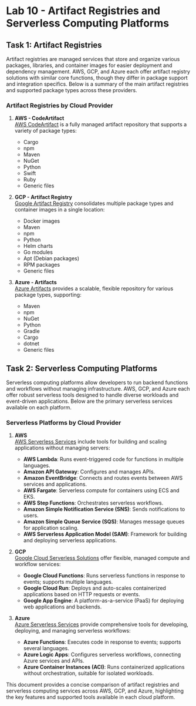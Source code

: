 # Lab 10 - Artifact Registries and Serverless Computing Platforms

## Task 1: Artifact Registries

Artifact registries are managed services that store and organize various packages, libraries, and container images for easier deployment and dependency management. AWS, GCP, and Azure each offer artifact registry solutions with similar core functions, though they differ in package support and integration specifics. Below is a summary of the main artifact registries and supported package types across these providers.

### Artifact Registries by Cloud Provider

1. **AWS - CodeArtifact**  
   [AWS CodeArtifact](https://docs.aws.amazon.com/codeartifact/latest/ug/welcome.html) is a fully managed artifact repository that supports a variety of package types:
    - Cargo
    - npm
    - Maven
    - NuGet
    - Python
    - Swift
    - Ruby
    - Generic files

2. **GCP - Artifact Registry**  
   [Google Artifact Registry](https://cloud.google.com/artifact-registry/docs/overview) consolidates multiple package types and container images in a single location:
    - Docker images
    - Maven
    - npm
    - Python
    - Helm charts
    - Go modules
    - Apt (Debian packages)
    - RPM packages
    - Generic files

3. **Azure - Artifacts**  
   [Azure Artifacts](https://learn.microsoft.com/en-us/azure/devops/artifacts/?view=azure-devops) provides a scalable, flexible repository for various package types, supporting:
    - Maven
    - npm
    - NuGet
    - Python
    - Gradle
    - Cargo
    - dotnet
    - Generic files

## Task 2: Serverless Computing Platforms

Serverless computing platforms allow developers to run backend functions and workflows without managing infrastructure. AWS, GCP, and Azure each offer robust serverless tools designed to handle diverse workloads and event-driven applications. Below are the primary serverless services available on each platform.

### Serverless Platforms by Cloud Provider

1. **AWS**  
   [AWS Serverless Services](https://aws.amazon.com/serverless/getting-started/) include tools for building and scaling applications without managing servers:
    - **AWS Lambda**: Runs event-triggered code for functions in multiple languages.
    - **Amazon API Gateway**: Configures and manages APIs.
    - **Amazon EventBridge**: Connects and routes events between AWS services and applications.
    - **AWS Fargate**: Serverless compute for containers using ECS and EKS.
    - **AWS Step Functions**: Orchestrates serverless workflows.
    - **Amazon Simple Notification Service (SNS)**: Sends notifications to users.
    - **Amazon Simple Queue Service (SQS)**: Manages message queues for application scaling.
    - **AWS Serverless Application Model (SAM)**: Framework for building and deploying serverless applications.

2. **GCP**  
   [Google Cloud Serverless Solutions](https://cloud.google.com/serverless) offer flexible, managed compute and workflow services:
    - **Google Cloud Functions**: Runs serverless functions in response to events; supports multiple languages.
    - **Google Cloud Run**: Deploys and auto-scales containerized applications based on HTTP requests or events.
    - **Google App Engine**: A platform-as-a-service (PaaS) for deploying web applications and backends.

3. **Azure**  
   [Azure Serverless Services](https://learn.microsoft.com/en-us/azure/logic-apps/logic-apps-serverless-overview) provide comprehensive tools for developing, deploying, and managing serverless workflows:
    - **Azure Functions**: Executes code in response to events; supports several languages.
    - **Azure Logic Apps**: Configures serverless workflows, connecting Azure services and APIs.
    - **Azure Container Instances (ACI)**: Runs containerized applications without orchestration, suitable for isolated workloads.

This document provides a concise comparison of artifact registries and serverless computing services across AWS, GCP, and Azure, highlighting the key features and supported tools available in each cloud platform.
